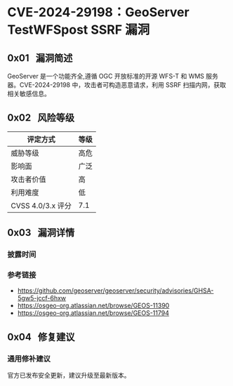 # CVE-2024-29198：GeoServer TestWFSpost SSRF 漏洞

## 0x01   漏洞简述

GeoServer 是一个功能齐全,遵循 OGC 开放标准的开源 WFS-T 和 WMS 服务器。CVE-2024-29198 中，攻击者可构造恶意请求，利用 SSRF 扫描内网，获取相关敏感信息。

## 0x02   风险等级

| 评定方式            | 等级  |
| --------------- | --- |
| 威胁等级            | 高危  |
| 影响面             | 广泛  |
| 攻击者价值           | 高   |
| 利用难度            | 低   |
| CVSS 4.0/3.x 评分 | 7.1 |

## 0x03   漏洞详情

### 披露时间

### 参考链接

- https://github.com/geoserver/geoserver/security/advisories/GHSA-5gw5-jccf-6hxw
- https://osgeo-org.atlassian.net/browse/GEOS-11390
- https://osgeo-org.atlassian.net/browse/GEOS-11794

## 0x04   修复建议

### 通用修补建议

官方已发布安全更新，建议升级至最新版本。
